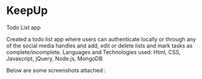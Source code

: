 # KeepUp
Todo List app


Created a todo list app where users can authenticate locally or through any of the social media handles and add, edit or delete lists and mark tasks as complete/incomplete.
Languages and Technologies used: Html, CSS, Javascript, jQuery, Node.js, MongoDB

Below are some screenshots attached : 



